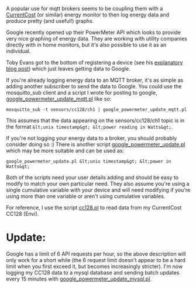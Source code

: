 <!--
.. title: Google powermeter
.. slug: google-powermeter
.. date: 2010-03-31 17:37:08
.. tags: Applications
.. category:
.. link:
.. description:
.. type: text
-->

A popular use for mqtt brokers seems to be coupling them with a [CurrentCost]
(or similar) energy monitor to then log energy data and produce pretty (and
useful!) graphs.

Google recently opened up their PowerMeter API which looks to provide very nice
graphing of energy data. They are working with utility companies directly with
in home monitors, but it's also possible to use it as an individual.

Toby Evans got to the bottom of registering a device (see his [explanatory blog
post]) which just leaves getting data to Google.

If you're already logging energy data to an MQTT broker, it's as simple as
adding another subscriber to send the data to Google. You could use the
mosquitto_sub client and a script I wrote for posting to google,
[google_powermeter_update_mqtt.pl] like so:

```
mosquitto_sub -t sensors/cc128/ch1 | google_powermeter_update_mqtt.pl
```

This assumes that the data appearing on the sensors/cc128/ch1 topic is in the
format `&lt;unix timestamp&gt; &lt;power reading in Watts&gt;`.

If you're not logging your energy data to a broker, you should probably
consider doing so :) There is another script [google_powermeter_update.pl]
which may be more suitable and can be used as:

```
google_powermeter_update.pl &lt;unix timestamp&gt; &lt;power in Watts&gt;
```

Both of the scripts need your user details adding and should be easy to modify
to match your own particular need. They also assume you're using a single
cumulative variable with your device and will need modifying if you're using
more than one variable or aren't using cumulative variables.

For reference, I use the script [cc128.pl] to read data from my CurrentCost
CC128 (Envi).

# Update:

Google has a limit of 6 API requests per hour, so the above description will
only work for a short while (the 6 request limit doesn't appear to be a hard
limit when you first exceed it, but becomes increasingly stricter). I'm now
logging my CC128 data to a mysql database and sending batch updates every 15
minutes with [google_powermeter_update_mysql.pl].

[CurrentCost]: http://currentcost.com/

[explanatory blog post]: http://2cheap2meter.blogspot.com/2010/03/setting-up-google-powermeter.html

[google_powermeter_update_mqtt.pl]: /files/perl/google_powermeter_update_mqtt.pl

[google_powermeter_update.pl]: /files/perl/google_powermeter_update.pl

[cc128.pl]: /files/perl/cc128.pl">cc128.pl

[google_powermeter_update_mysql.pl]: /files/perl/google_powermeter_update_mysql.pl
